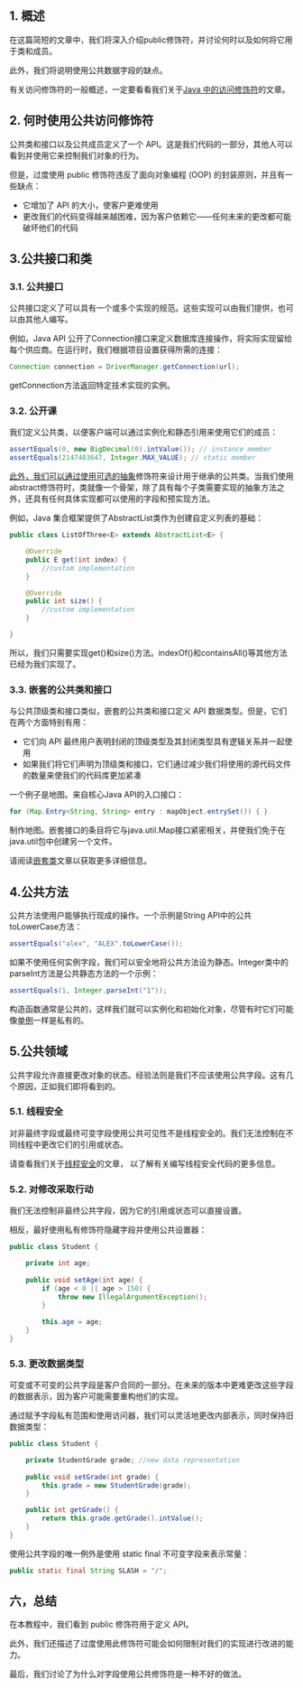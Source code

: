 ## 1. 概述

在这篇简短的文章中，我们将深入介绍public修饰符，并讨论何时以及如何将它用于类和成员。

此外，我们将说明使用公共数据字段的缺点。

有关访问修饰符的一般概述，一定要看看我们关于[Java 中的访问修饰符](https://www.baeldung.com/java-access-modifiers)的文章。

## 2. 何时使用公共访问修饰符

公共类和接口以及公共成员定义了一个 API。这是我们代码的一部分，其他人可以看到并使用它来控制我们对象的行为。

但是，过度使用 public 修饰符违反了面向对象编程 (OOP) 的封装原则，并且有一些缺点：

-   它增加了 API 的大小，使客户更难使用
-   更改我们的代码变得越来越困难，因为客户依赖它——任何未来的更改都可能破坏他们的代码

## 3.公共接口和类

### 3.1. 公共接口

公共接口定义了可以具有一个或多个实现的规范。这些实现可以由我们提供，也可以由其他人编写。

例如，Java API 公开了Connection接口来定义数据库连接操作，将实际实现留给每个供应商。在运行时，我们根据项目设置获得所需的连接：

```java
Connection connection = DriverManager.getConnection(url);
```

getConnection方法返回特定技术实现的实例。

### 3.2. 公开课

我们定义公共类，以便客户端可以通过实例化和静态引用来使用它们的成员：

```java
assertEquals(0, new BigDecimal(0).intValue()); // instance member
assertEquals(2147483647, Integer.MAX_VALUE); // static member

```

[此外，我们可以通过使用可选的抽象](https://www.baeldung.com/java-abstract-class)修饰符来设计用于继承的公共类。当我们使用abstract修饰符时，类就像一个骨架，除了具有每个子类需要实现的抽象方法之外，还具有任何具体实现都可以使用的字段和预实现方法。

例如，Java 集合框架提供了AbstractList类作为创建自定义列表的基础：

```java
public class ListOfThree<E> extends AbstractList<E> {

    @Override
    public E get(int index) {
        //custom implementation
    }

    @Override
    public int size() {
        //custom implementation
    }

}
```

所以，我们只需要实现get()和size()方法。indexOf()和containsAll()等其他方法已经为我们实现了。

### 3.3. 嵌套的公共类和接口

与公共顶级类和接口类似，嵌套的公共类和接口定义 API 数据类型。但是，它们在两个方面特别有用：

-   它们向 API 最终用户表明封闭的顶级类型及其封闭类型具有逻辑关系并一起使用
-   如果我们将它们声明为顶级类和接口，它们通过减少我们将使用的源代码文件的数量来使我们的代码库更加紧凑

一个例子是地图。来自核心Java API的入口接口：

```java
for (Map.Entry<String, String> entry : mapObject.entrySet()) { }
```

制作地图。嵌套接口的条目将它与java.util.Map接口紧密相关，并使我们免于在java.util包中创建另一个文件。

请阅读[嵌套类](https://www.baeldung.com/java-nested-classes)文章以获取更多详细信息。

## 4.公共方法

公共方法使用户能够执行现成的操作。一个示例是String API中的公共toLowerCase方法：

```java
assertEquals("alex", "ALEX".toLowerCase());
```

如果不使用任何实例字段，我们可以安全地将公共方法设为静态。Integer类中的parseInt方法是公共静态方法的一个示例：

```java
assertEquals(1, Integer.parseInt("1"));
```

构造函数通常是公共的，这样我们就可以实例化和初始化对象，尽管有时它们可能像[单例](https://www.baeldung.com/java-singleton)一样是私有的。

## 5.公共领域

公共字段允许直接更改对象的状态。经验法则是我们不应该使用公共字段。这有几个原因，正如我们即将看到的。

### 5.1. 线程安全

对非最终字段或最终可变字段使用公共可见性不是线程安全的。我们无法控制在不同线程中更改它们的引用或状态。

请查看我们关于[线程安全](https://www.baeldung.com/java-thread-safety)的文章， 以了解有关编写线程安全代码的更多信息。

### 5.2. 对修改采取行动

我们无法控制非最终公共字段，因为它的引用或状态可以直接设置。

相反，最好使用私有修饰符隐藏字段并使用公共设置器：

```java
public class Student {

    private int age;
    
    public void setAge(int age) {
        if (age < 0 || age > 150) {
            throw new IllegalArgumentException();
        }
    
        this.age = age;
    }
}
```

### 5.3. 更改数据类型

可变或不可变的公共字段是客户合同的一部分。在未来的版本中更难更改这些字段的数据表示，因为客户可能需要重构他们的实现。

通过赋予字段私有范围和使用访问器，我们可以灵活地更改内部表示，同时保持旧数据类型：

```java
public class Student {

    private StudentGrade grade; //new data representation
   
    public void setGrade(int grade) {        
        this.grade = new StudentGrade(grade);
    }

    public int getGrade() {
        return this.grade.getGrade().intValue();
    }
}
```

使用公共字段的唯一例外是使用 static final 不可变字段来表示常量：

```java
public static final String SLASH = "/";
```

## 六，总结

在本教程中，我们看到 public 修饰符用于定义 API。

此外，我们还描述了过度使用此修饰符可能会如何限制对我们的实现进行改进的能力。

最后，我们讨论了为什么对字段使用公共修饰符是一种不好的做法。